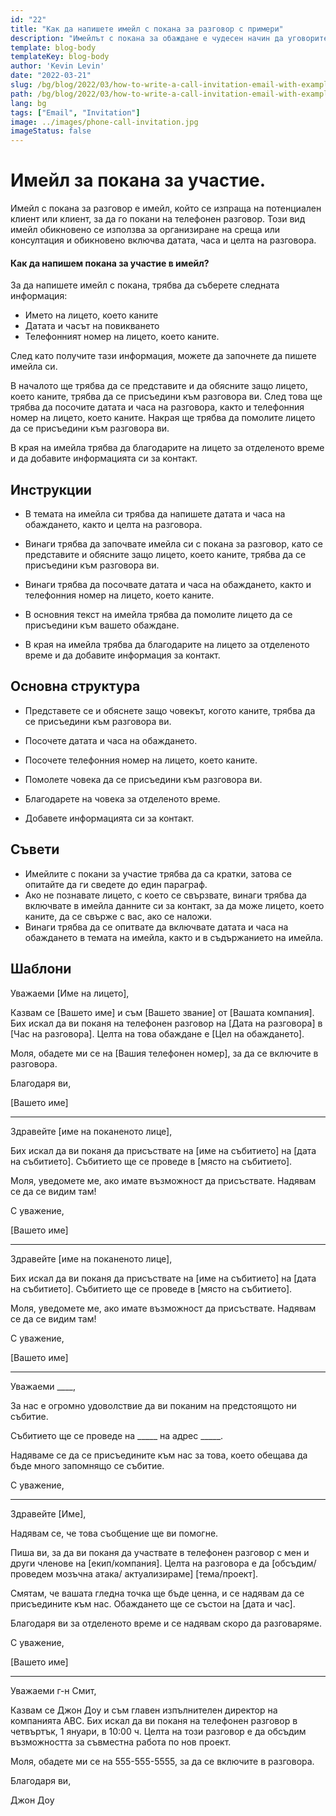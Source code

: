 ```yaml
---
id: "22"
title: "Как да напишете имейл с покана за разговор с примери"
description: "Имейлът с покана за обаждане е чудесен начин да уговорите среща или консултация с потенциален клиент."
template: blog-body
templateKey: blog-body
author: 'Kevin Levin'
date: "2022-03-21"
slug: /bg/blog/2022/03/how-to-write-a-call-invitation-email-with-examples
path: /bg/blog/2022/03/how-to-write-a-call-invitation-email-with-examples
lang: bg
tags: ["Email", "Invitation"]
image: ../images/phone-call-invitation.jpg
imageStatus: false
---
```

# Имейл за покана за участие.


Имейл с покана за разговор е имейл, който се изпраща на потенциален клиент или клиент, за да го покани на телефонен разговор. Този вид имейл обикновено се използва за организиране на среща или консултация и обикновено включва датата, часа и целта на разговора.

#### Как да напишем покана за участие в имейл?

За да напишете имейл с покана, трябва да съберете следната информация:

- Името на лицето, което каните
- Датата и часът на повикването
- Телефонният номер на лицето, което каните.

След като получите тази информация, можете да започнете да пишете имейла си.

В началото ще трябва да се представите и да обясните защо лицето, което каните, трябва да се присъедини към разговора ви. След това ще трябва да посочите датата и часа на разговора, както и телефонния номер на лицето, което каните. Накрая ще трябва да помолите лицето да се присъедини към разговора ви.

В края на имейла трябва да благодарите на лицето за отделеното време и да добавите информацията си за контакт.

## Инструкции

- В темата на имейла си трябва да напишете датата и часа на обаждането, както и целта на разговора.

- Винаги трябва да започвате имейла си с покана за разговор, като се представите и обясните защо лицето, което каните, трябва да се присъедини към разговора ви.

- Винаги трябва да посочвате датата и часа на обаждането, както и телефонния номер на лицето, което каните.

- В основния текст на имейла трябва да помолите лицето да се присъедини към вашето обаждане.

- В края на имейла трябва да благодарите на лицето за отделеното време и да добавите информация за контакт.


## Основна структура

- Представете се и обяснете защо човекът, когото каните, трябва да се присъедини към разговора ви.

- Посочете датата и часа на обаждането.

- Посочете телефонния номер на лицето, което каните.

- Помолете човека да се присъедини към разговора ви.

- Благодарете на човека за отделеното време.

- Добавете информацията си за контакт.


## Съвети

- Имейлите с покани за участие трябва да са кратки, затова се опитайте да ги сведете до един параграф.
- Ако не познавате лицето, с което се свързвате, винаги трябва да включвате в имейла данните си за контакт, за да може лицето, което каните, да се свърже с вас, ако се наложи.
- Винаги трябва да се опитвате да включвате датата и часа на обаждането в темата на имейла, както и в съдържанието на имейла.

## Шаблони

Уважаеми [Име на лицето],

Казвам се [Вашето име] и съм [Вашето звание] от [Вашата компания]. Бих искал да ви поканя на телефонен разговор на [Дата на разговора] в [Час на разговора]. Целта на това обаждане е [Цел на обаждането].

Моля, обадете ми се на [Вашия телефонен номер], за да се включите в разговора.

Благодаря ви,

[Вашето име]

---

Здравейте [име на поканеното лице],

Бих искал да ви поканя да присъствате на [име на събитието] на [дата на събитието]. Събитието ще се проведе в [място на събитието].

Моля, уведомете ме, ако имате възможност да присъствате. Надявам се да се видим там!

С уважение,

[Вашето име]

---

Здравейте [име на поканеното лице],

Бих искал да ви поканя да присъствате на [име на събитието] на [дата на събитието]. Събитието ще се проведе в [място на събитието].

Моля, уведомете ме, ако имате възможност да присъствате. Надявам се да се видим там!

С уважение,

[Вашето име]

---

Уважаеми ____,

За нас е огромно удоволствие да ви поканим на предстоящото ни събитие.

Събитието ще се проведе на _____ на адрес _____.

Надяваме се да се присъедините към нас за това, което обещава да бъде много запомнящо се събитие.

С уважение,

---

Здравейте [Име],

Надявам се, че това съобщение ще ви помогне.

Пиша ви, за да ви поканя да участвате в телефонен разговор с мен и други членове на [екип/компания]. Целта на разговора е да [обсъдим/ проведем мозъчна атака/ актуализираме] [тема/проект].

Смятам, че вашата гледна точка ще бъде ценна, и се надявам да се присъедините към нас. Обаждането ще се състои на [дата и час].

Благодаря ви за отделеното време и се надявам скоро да разговаряме.

С уважение,

[Вашето име]

---

Уважаеми г-н Смит,

Казвам се Джон Доу и съм главен изпълнителен директор на компанията ABC. Бих искал да ви поканя на телефонен разговор в четвъртък, 1 януари, в 10:00 ч. Целта на този разговор е да обсъдим възможността за съвместна работа по нов проект.

Моля, обадете ми се на 555-555-5555, за да се включите в разговора.

Благодаря ви,

Джон Доу
